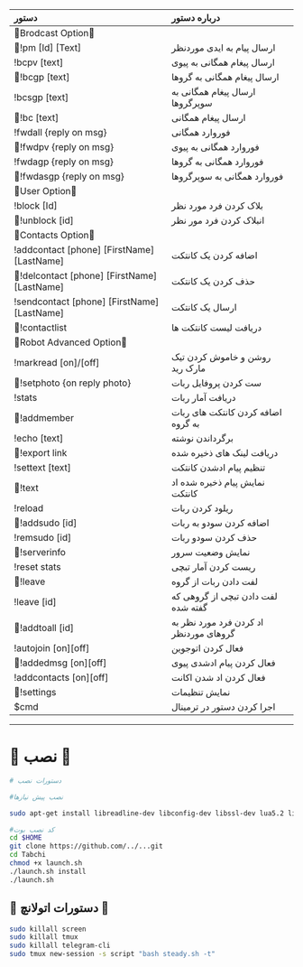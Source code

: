 

| دستور | درباره دستور |
|:--------|:-------------------------------------------|
|🔻Brodcast Option🔻|
|🔷!pm [Id] [Text]  |ارسال پیام به ایدی موردنظر|
|  !bcpv [text] | ارسال پیغام همگانی به پیوی |
|🔷!bcgp [text] | ارسال پیغام همگانی به گروها |
|  !bcsgp [text] | ارسال پیغام همگانی به سوپرگروها |
|🔷!bc [text] | ارسال پیغام همگانی|
|  !fwdall {reply on msg} | فوروارد همگانی |
|🔷!fwdpv {reply on msg} | فوروارد همگانی به پیوی|
|  !fwdagp {reply on msg} | فوروارد همگانی به گروها|
|🔷!fwdasgp {reply on msg} | فوروارد همگانی به سوپرگروها |
|🔻User Option🔻|
|  !block [Id] | بلاک کردن فرد مورد نظر |
|🔷!unblock [id] | انبلاک کردن فرد مور نظر |
|🔻Contacts Option🔻|
|  !addcontact [phone] [FirstName][LastName] | اضافه کردن یک کانتکت |
|🔷!delcontact [phone] [FirstName][LastName] | حذف کردن یک کانتکت |
|  !sendcontact [phone] [FirstName][LastName] | ارسال یک کانتکت |
|🔷!contactlist | دریافت لیست کانتکت ها |
|🔻Robot Advanced Option🔻|
|  !markread [on]/[off] | روشن و خاموش کردن تیک مارک رید |
|🔷!setphoto {on reply photo} | ست کردن پروفایل ربات |
|  !stats | دریافت آمار ربات |
|🔷!addmember | اضافه کردن کانتکت های ربات به گروه |
|  !echo [text] | برگرداندن نوشته |
|🔷!export link | دریافت لینک های ذخیره شده |
|  !settext [text] | تنظیم پیام ادشدن کانتکت |
|🔷!text | نمایش پیام ذخیره شده اد کانتکت |
|  !reload| ریلود کردن ربات |
|🔷!addsudo [id]| اضافه کردن سودو به ربات |
|  !remsudo [id]| حذف کردن سودو ربات |
|🔷!serverinfo| نمایش وضعیت سرور |
|  !reset stats|ریست کردن آمار تبچی|
|🔷!leave| لفت دادن ربات از گروه|
|  !leave [id] |لفت دادن تبچی از گروهی که گفته شده|
|🔷!addtoall [id] |اد کردن فرد مورد نظر به گروهای موردنظر|
|  !autojoin [on][off] |فعال کردن اتوجوین|
|🔷!addedmsg [on][off] |فعال کردن پیام  ادشدی پیوی|
|  !addcontacts [on][off] |فعال کردن اد شدن اکانت|
|🔷!settings |نمایش تنظیمات|
|   $cmd | اجرا کردن دستور در ترمینال |

* * *

# 🔳 نصب 🔳

```sh
# دستورات نصب

#نصب پیش نیازها

sudo apt-get install libreadline-dev libconfig-dev libssl-dev lua5.2 liblua5.2-dev lua-socket lua-sec lua-expat libevent-dev make unzip git redis-server autoconf g++ libjansson-dev libpython-dev expat libexpat1-dev

#کد نصب بوت
cd $HOME
git clone https://github.com/../...git
cd Tabchi
chmod +x launch.sh
./launch.sh install
./launch.sh

```

## 💢 دستورات اتولانچ 💢
```sh
sudo killall screen
sudo killall tmux
sudo killall telegram-cli
sudo tmux new-session -s script "bash steady.sh -t"
```

